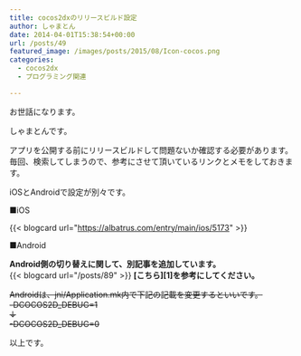```yaml
---
title: cocos2dxのリリースビルド設定
author: しゃまとん
date: 2014-04-01T15:38:54+00:00
url: /posts/49
featured_image: /images/posts/2015/08/Icon-cocos.png
categories:
  - cocos2dx
  - プログラミング関連

---
```

お世話になります。

しゃまとんです。

アプリを公開する前にリリースビルドして問題ないか確認する必要があります。  
毎回、検索してしまうので、参考にさせて頂いているリンクとメモをしておきます。

<!--more-->

iOSとAndroidで設定が別々です。

■iOS

{{< blogcard url="https://albatrus.com/entry/main/ios/5173" >}}

■Android

**Android側の切り替えに関して、別記事を追加しています。**  
{{< blogcard url="/posts/89" >}}
**[こちら][1]を参考にしてください。**

~~Androidは、jni/Application.mk内で下記の記載を変更するといいです。  
 -DCOCOS2D_DEBUG=1  
 ↓  
 -DCOCOS2D_DEBUG=0~~

以上です。
